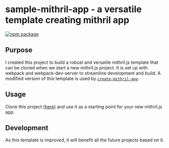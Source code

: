 # sample-mithril-app - a versatile template creating mithril app
[![npm package](https://nodei.co/npm/sample-mithril-app.png?downloads=true&downloadRank=true&stars=true)](https://nodei.co/npm/sample-mithril-app/)


## Purpose

I created this project to build a robust and versatile mithril.js template that can be cloned when we start a new mithril.js project. It is set up with webpack and webpack-dev-server to streamline development and build. A modified version of this template is used by [`create-mithril-app`](https://www.npmjs.com/package/create-mithril-app).


## Usage

Clone this project [(here)](https://github.com/highmountaintea/sample-mithril-app.git) and use it as a starting point for your new mithril.js app.

## Development

As this template is improved, it will benefit all the future projects based on it.
